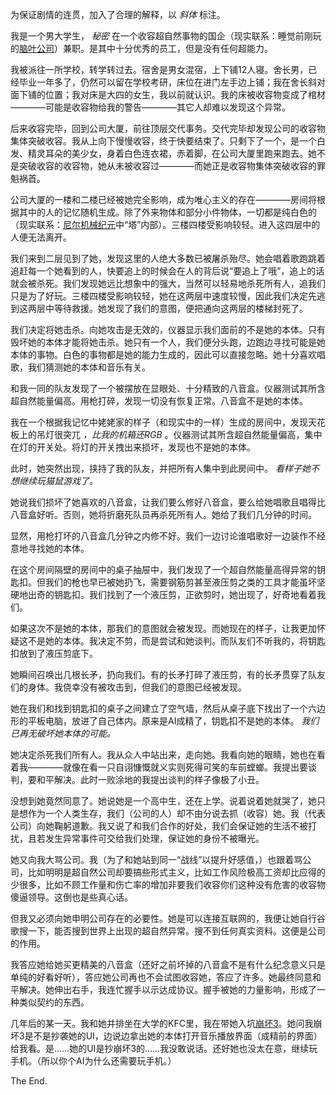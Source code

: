 为保证剧情的连贯，加入了合理的解释，以 *斜体* 标注。

我是一个男大学生， *秘密* 在一个收容超自然事物的国企（现实联系：睡觉前刚玩的[脑叶公司](https://store.steampowered.com/app/568220/)）兼职。是其中十分优秀的员工，但是没有任何超能力。

我被派往一所学校，转学转过去。宿舍是男女混宿，上下铺12人寝。舍长男，已经毕业一年多了，仍然可以留在学校考研，床位在进门左手边上铺；我在舍长斜对面下铺的位置；我对床是大四的女生，我以前就认识。我的床被收容物变成了棺材————可能是收容物给我的警告————其它人却难以发现这个异常。

后来收容完毕，回到公司大厦，前往顶层交代事务。交代完毕却发现公司的收容物集体突破收容。我从上向下慢慢收容，终于快要结束了。只剩下了一个，是一个白发、精灵耳朵的美少女，身着白色连衣裙，赤着脚，在公司大厦里跑来跑去。她不是突破收容的收容物，她从未被收容过————而她正是收容物集体突破收容的罪魁祸首。

公司大厦的一楼和二楼已经被她完全影响，成为唯心主义的存在————房间将根据其中的人的记忆随机生成。除了外来物体和部分小件物体，一切都是纯白色的（现实联系：[尼尔机械纪元](https://store.steampowered.com/app/524220/)中“塔”内部）。三楼四楼受影响较轻。进入这四层中的人便无法离开。

我们来到二层见到了她，发现这里的人绝大多数已被屠杀殆尽。她会唱着歌跑跳着追赶每一个她看到的人，快要追上的时候会在人的背后说“要追上了哦”，追上的话就会被杀死。我们发现她远比想象中的强大，当然可以轻易地杀死所有人，追我们只是为了好玩。三楼四楼受影响较轻，她在这两层中速度较慢，因此我们决定先逃到这两层中等待救援。她发现了我们的意图，便把通向这两层的楼梯封死了。

我们决定将她击杀。向她攻击是无效的，仪器显示我们面前的不是她的本体。只有毁坏她的本体才能将她击杀。她只有一个人，我们便分头跑，边跑边寻找可能是她本体的事物。白色的事物都是她的能力生成的，因此可以直接忽略。她十分喜欢唱歌，我们猜测她的本体和音乐有关。

和我一同的队友发现了一个被摆放在显眼处、十分精致的八音盒。仪器测试其所含超自然能量偏高。用枪打碎，发现一切没有恢复正常。八音盒不是她的本体。

我在一个根据我记忆中姥姥家的样子（和现实中的一样）生成的房间中，发现天花板上的吊灯很突兀 *，比我的机箱还RGB* 。仪器测试其所含超自然能量偏高，集中在灯的开关处。将灯的开关拽出来损坏，发现也不是她的本体。

此时，她突然出现，挟持了我的队友，并把所有人集中到此房间中。 *看样子她不想继续玩猫鼠游戏了。*

她说我们损坏了她喜欢的八音盒，让我们要么修好八音盒，要么给她唱歌且唱得比八音盒好听。否则，她将折磨死队员再杀死所有人。她给了我们几分钟的时间。

显然，用枪打坏的八音盒几分钟之内修不好。我们一边讨论谁唱歌好一边装作不经意地寻找她的本体。

在这个房间隔壁的房间中的桌子抽屉中，我们发现了一个超自然能量高得异常的钥匙扣。但我们的枪也早已被她扔飞，需要钢筋剪甚至液压剪之类的工具才能虽坏坚硬地出奇的钥匙扣。我们找到了一个液压剪，正欲剪时，她出现了，好奇地看着我们。

如果这次不是她的本体，那我们的意图就会被发现。而她现在的样子，让我更加怀疑这不是她的本体。我决定不剪，而是尝试和她谈判。而队友们不听我的，将钥匙扣放到了液压剪底下。

她瞬间召唤出几根长矛，扔向我们。有的长矛打碎了液压剪，有的长矛贯穿了队友们的身体。我侥幸没有被攻击到，但我们的意图已经被发现。

她在我们和找到钥匙扣的桌子之间建立了空气墙，然后从桌子底下找出了一个六边形的平板电脑，放进了自己体内。原来是AI成精了，钥匙扣不是她的本体。 *我们已再无破坏她本体的可能。*

她决定杀死我们所有人。我从众人中站出来，走向她。我看向她的眼睛，她也在看着我————就像在看一只自诩慷慨就义实则死得可笑的车前螳螂。我提出要谈判，要和平解决。此时一败涂地的我提出谈判的样子像极了小丑。

没想到她竟然同意了。她说她是一个高中生，还在上学。说着说着她就哭了，她只是想作为一个人类生存，我们（公司的人）却不由分说去抓（收容）她。我（代表公司）向她鞠躬道歉。我又说了和我们合作的好处，我们会保证她的生活不被打扰，且若发生异常事件可交给我们处理，保证她的身份不被曝光。

她又向我大骂公司。我（为了和她站到同一“战线”以提升好感值，）也跟着骂公司，比如明明是超自然公司却要搞些形式主义，比如工作风险极高工资却比应得的少很多，比如不顾工作量和伤亡率的增加非要我们收容你们这种没有危害的收容物傻逼领导。这倒也是些真心话。

但我又必须向她申明公司存在的必要性。她是可以连接互联网的，我便让她自行谷歌搜一下，能否搜到世界上出现的超自然异常。搜不到任何真实资料。这便是公司的作用。

我答应她给她买更精美的八音盒（还好之前坏掉的八音盒不是有什么纪念意义只是单纯的好看好听），答应她公司再也不会试图收容她，答应了许多。她最终同意和平解决。她伸出右手，我连忙握手以示达成协议。握手被她的力量影响，形成了一种类似契约的东西。

几年后的某一天。我和她并排坐在大学的KFC里，我在带她入坑[崩坏3](https://store.steampowered.com/app/1671200/Honkai_Impact_3rd/)。她问我崩坏3是不是抄袭她的UI，边说边拿出她的本体打开音乐播放界面（成精前的界面）给我看。是……她的UI是抄崩坏3的……我没敢说话。还好她也没太在意，继续玩手机。（所以你个AI为什么还需要玩手机。）

The End.
